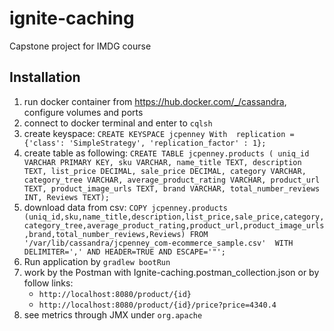 # ignite-caching
Capstone project for IMDG course

## Installation

1. run docker container from https://hub.docker.com/_/cassandra,
configure volumes and ports
1. connect to docker terminal and enter to ``` cqlsh ```
1. create keyspace: ``` CREATE KEYSPACE jcpenney With 
replication = {'class': 'SimpleStrategy', 'replication_factor' : 1}; ```
1. create table as following: ``` CREATE TABLE jcpenney.products (
uniq_id VARCHAR PRIMARY KEY,
sku VARCHAR,
name_title TEXT,
description TEXT,
list_price DECIMAL,
sale_price DECIMAL,
category VARCHAR,
category_tree VARCHAR,
average_product_rating VARCHAR,
product_url TEXT,
product_image_urls TEXT,
brand VARCHAR,
total_number_reviews INT,
Reviews TEXT); ```
1. download data from csv: ``` COPY jcpenney.products (uniq_id,sku,name_title,description,list_price,sale_price,category,category_tree,average_product_rating,product_url,product_image_urls,brand,total_number_reviews,Reviews)
FROM '/var/lib/cassandra/jcpenney_com-ecommerce_sample.csv' 
WITH DELIMITER=',' AND HEADER=TRUE AND ESCAPE='"'; ```
1. Run application by ```gradlew bootRun```
1. work by the Postman with Ignite-caching.postman_collection.json or by follow links:
    - ```http://localhost:8080/product/{id}```
    - ```http://localhost:8080/product/{id}/price?price=4340.4```
1. see metrics through JMX under ```org.apache```


